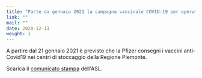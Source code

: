 ```yaml
---
title: "Parte da gennaio 2021 la campagna vaccinale COVID-19 per operatori sanitari e ospiti RSA"
link: ""
mail: ""
date: 2020-12-13
weight: 1
---
```


A partire dal 21 gennaio 2021 è previsto che la Pfizer consegni i vaccini anti-Covid19 nei centri di stoccaggio della Regione Piemonte.

Scarica il [comunicato stampa](https://covid19alessandria.help/documents/COMUNICATO-ASL-AL-Campagna-vaccinale-COVID19.pdf) dell'ASL.
